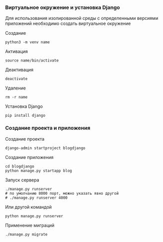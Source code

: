 ### Виртуальное окружение и установка Django

Для использования изолированной среды с определенными версиями приложений необходимо создать виртуальное окружение

Создание
```
python3 -m venv name
```
Активация
```
source name/bin/activate
```
Деактивация
```
deactivate
```
Удаление
```
rm -r name
```
Установка Django
```
pip install django
```

### Создание проекта и приложения

Создание проекта
```
django-admin startproject blogdjango
```
Создание приложения
```
cd blogdjango
python manage.py startapp blog
```
Запуск сервера
```
./manage.py runserver
# по умолчанию 8000 порт, можно указать явно другой
# ./manage.py runserver 4000
```
Или другой командой
```
python manage.py runserver
```
Применение миграций
```
./manage.py migrate
```
